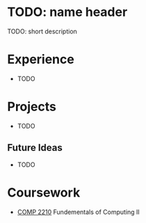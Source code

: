 # TODO: name header

TODO: short description

# Experience

- TODO

# Projects

- TODO

## Future Ideas

- TODO

# Coursework

- [COMP 2210](https://github.com/bmb0136/COMP-2210) Fundementals of Computing II
